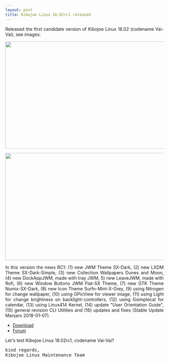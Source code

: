 ```yaml
---
layout: post
title: Kibojoe Linux 18.02rc1 released 
---
```


<p style="text-align: justify;">Released the first candidate version of Kibojoe Linux 18.02 (codename Vai-Vai), see images:</p>

<a href='http://www.auplod.com/u/oupadla2f00.png' target='_blank'><img src='http://www.auplod.com/u/oupadla2f00.png' width='605' height='340'/></a>

<a href='http://www.auplod.com/u/dlopuaa2f01.png' target='_blank'><img src='http://www.auplod.com/u/dlopuaa2f01.png' width='605' height='340'/></a>

<p style="text-align: justify;">In this version the news RC1: (1) new JWM Theme SX-Dark, (2) new LXDM Theme SX-Dark-Simple, (3) new Collection Wallpapers Dunes and Moon, (4) new DockAppJWM, made with tray JWM, 5) new LeaveJWM, made with Rofi, (6) new Window Buttons JWM Flat-SX Theme, (7) new GTK Theme Numix-SX-Dark, (8) new Icon Theme Surfn-Mint-X-Grey, (9) using Nitrogen for change wallpaper, (10) using GPicView for viewer image, (11) using Light for change brightness on backlight-controllers, (12) using Gsimplecal for calendar, (13) using Linux414 Kernel, (14) update "User Orientation Guide", (15) general revision CLI Utilities and (16) updates and fixes (Stable Update Manjaro 2018-01-07).</p>

* [Download](http://kibojoe.org/download.html)
* [Forum](http://forum.kibojoe.org)

<p style="text-align: justify;">Let's test Kibojoe Linux 18.02rc1, codename Vai-Vai?</p>

<pre>kind regards,
Kibojoe Linux Maintenance Team</pre>

